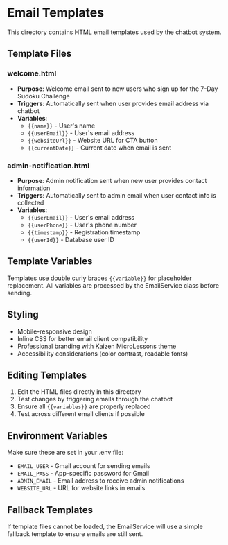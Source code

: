 # Email Templates

This directory contains HTML email templates used by the chatbot system.

## Template Files

### welcome.html
- **Purpose**: Welcome email sent to new users who sign up for the 7-Day Sudoku Challenge
- **Triggers**: Automatically sent when user provides email address via chatbot
- **Variables**: 
  - `{{name}}` - User's name
  - `{{userEmail}}` - User's email address
  - `{{websiteUrl}}` - Website URL for CTA button
  - `{{currentDate}}` - Current date when email is sent

### admin-notification.html
- **Purpose**: Admin notification sent when new user provides contact information
- **Triggers**: Automatically sent to admin email when user contact info is collected
- **Variables**:
  - `{{userEmail}}` - User's email address
  - `{{userPhone}}` - User's phone number
  - `{{timestamp}}` - Registration timestamp
  - `{{userId}}` - Database user ID

## Template Variables

Templates use double curly braces `{{variable}}` for placeholder replacement.
All variables are processed by the EmailService class before sending.

## Styling

- Mobile-responsive design
- Inline CSS for better email client compatibility
- Professional branding with Kaizen MicroLessons theme
- Accessibility considerations (color contrast, readable fonts)

## Editing Templates

1. Edit the HTML files directly in this directory
2. Test changes by triggering emails through the chatbot
3. Ensure all `{{variables}}` are properly replaced
4. Test across different email clients if possible

## Environment Variables

Make sure these are set in your .env file:
- `EMAIL_USER` - Gmail account for sending emails
- `EMAIL_PASS` - App-specific password for Gmail
- `ADMIN_EMAIL` - Email address to receive admin notifications
- `WEBSITE_URL` - URL for website links in emails

## Fallback Templates

If template files cannot be loaded, the EmailService will use a simple fallback template to ensure emails are still sent.
